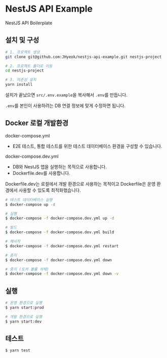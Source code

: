 # NestJS API Example

NestJS API Boilerplate

## 설치 및 구성

```bash
# 1. 프로젝트 생성
git clone git@github.com:JHyeok/nestjs-api-example.git nestjs-project

# 2. 프로젝트 폴더로 이동
cd nestjs-project

# 3. 의존성 설치
yarn install
```

설치가 끝났으면 `src/.env.example`을 복사해서 `.env`를 만듭니다.

`.env`를 본인이 사용하려는 DB 연결 정보에 맞게 수정하면 됩니다.

## Docker 로컬 개발환경

docker-compose.yml
- E2E 테스트, 통합 테스트를 위한 테스트 데이터베이스 환경을 구성할 수 있습니다.

docker-compose.dev.yml
- DB와 NestJS 앱을 실행하는 목적으로 사용합니다.
- Dockerfile.dev를 사용합니다.

Dockerfile.dev는 로컬에서 개발 환경으로 사용하는 목적이고 Dockerfile은 운영 환경에서 사용할 수 있도록 최적화했습니다.

```bash
# 테스트 데이터베이스 실행
$ docker-compose up -d

# 실행
$ docker-compose -f docker-compose.dev.yml up -d

# 빌드
$ docker-compose -f docker-compose.dev.yml build

# 재시작
$ docker-compose -f docker-compose.dev.yml restart

# 중지
$ docker-compose -f docker-compose.dev.yml down

# 중지 (도커 볼륨 삭제)
$ docker-compose -f docker-compose.dev.yml down -v
```

## 실행

```bash
# 운영 환경으로 실행
$ yarn start:prod

# 개발 환경으로 실행
$ yarn start:dev
```

## 테스트

```bash
$ yarn test
```

